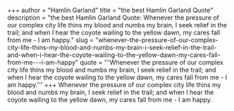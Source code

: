 +++
author = "Hamlin Garland"
title = "the best Hamlin Garland Quote"
description = "the best Hamlin Garland Quote: Whenever the pressure of our complex city life thins my blood and numbs my brain, I seek relief in the trail; and when I hear the coyote wailing to the yellow dawn, my cares fall from me - I am happy."
slug = "whenever-the-pressure-of-our-complex-city-life-thins-my-blood-and-numbs-my-brain-i-seek-relief-in-the-trail-and-when-i-hear-the-coyote-wailing-to-the-yellow-dawn-my-cares-fall-from-me---i-am-happy"
quote = '''Whenever the pressure of our complex city life thins my blood and numbs my brain, I seek relief in the trail; and when I hear the coyote wailing to the yellow dawn, my cares fall from me - I am happy.'''
+++
Whenever the pressure of our complex city life thins my blood and numbs my brain, I seek relief in the trail; and when I hear the coyote wailing to the yellow dawn, my cares fall from me - I am happy.
